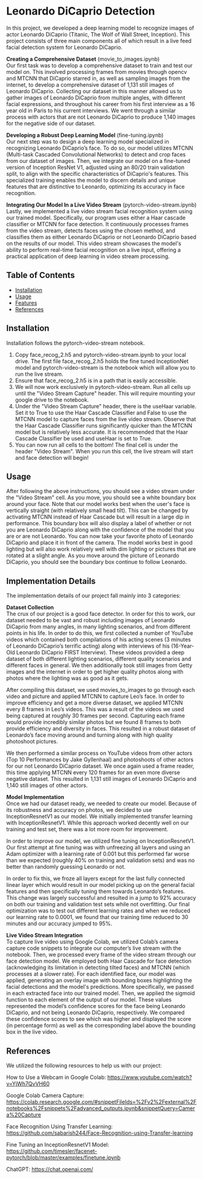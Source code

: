 # Leonardo DiCaprio Detection

In this project, we developed a deep learning model to recognize images of actor Leonardo DiCaprio (Titanic, The Wolf of Wall Street, Inception). This project consists of three main components all of which result in a live feed facial detection system for Leonardo DiCaprio.

**Creating a Comprehensive Dataset** (movie_to_images.ipynb)  
Our first task was to develop a comprehensive dataset to train and test our model on. This involved processing frames from movies through opencv and MTCNN that DiCaprio starred in, as well as sampling images from the internet, to develop a comprehensive dataset of 1,131 still images of Leonardo DiCaprio. Collecting our dataset in this manner allowed us to gather images of Leonardo DiCaprio from multiple angles, with different facial expressions, and throughout his career from his first interview as a 16 year old in Paris to his current interviews. We went through a similar process with actors that are not Leonardo DiCaprio to produce 1,140 images for the negative side of our dataset.

**Developing a Robust Deep Learning Model** (fine-tuning.ipynb)  
Our next step was to design a deep learning model specialized in recognizing Leonardo DiCaprio’s face. To do so, our model utilizes MTCNN (Multi-task Cascaded Convolutional Networks) to detect and crop faces from our dataset of images. Then, we integrate our model on a fine-tuned version of Inception ResNet V1, adjusted using an 80/20 train validation split, to align with the specific characteristics of DiCaprio's features. This specialized training enables the model to discern details and unique features that are distinctive to Leonardo, optimizing its accuracy in face recognition.

**Integrating Our Model In a Live Video Stream** (pytorch-video-stream.ipynb)  
Lastly, we implemented a live video stream facial recognition system using our trained model. Specifically, our program uses either a Haar cascade classifier or MTCNN for face detection. It continuously processes frames from the video stream, detects faces using the chosen method, and classifies them as either Leonardo DiCaprio or not Leonardo DiCaprio based on the results of our model. This video stream showcases the model's ability to perform real-time facial recognition on a live input, offering a practical application of deep learning in video stream processing.


## Table of Contents

- [Installation](#installation)
- [Usage](#usage)
- [Features](#features)
- [References](#references)

## Installation

Installation follows the pytorch-video-stream notebook.  
1) Copy face_recog_2.h5 and pytorch-video-stream.ipynb to your local drive. The first file face_recog_2.h5 holds the fine tuned InceptionNet model and pytorch-video-stream is the notebook which will allow you to run the live stream.
2) Ensure that face_recog_2.h5 is in a path that is easily accessible.
3) We will now work exclusively in pytorch-video-stream. Run all cells up until the "Video Stream Capture" header. This will require mounting your google drive to the notebook.
4) Under the "Video Stream Capture" header, there is the useHaar variable. Set it to True to use the Haar Cascade Classifier and False to use the MTCNN model to capture faces from the live video stream. Observe that the Haar Cascade Classifier runs significantly quicker than the MTCNN model but is relatively less accurate. It is recommended that the Haar Cascade Classifier be used and useHaar is set to True.
5) You can now run all cells to the bottom! The final cell is under the header "Video Stream". When you run this cell, the live stream will start and face detection will begin!

## Usage

After following the above instructions, you should see a video stream under the "Video Stream" cell. As you move, you should see a white boundary box around your face. Note that our model works best when the user's face is vertically straight (with relatively small head tilt). This can be changed by activating MTCNN instead of Haar Cascade but will result in a large dip in performance. This boundary box will also display a label of whether or not you are Leonardo DiCaprio along with the confidence of the model that you are or are not Leonardo. You can now take your favorite photo of Leonardo DiCaprio and place it in front of the camera. The model works best in good lighting but will also work relatively well with dim lighting or pictures that are rotated at a slight angle. As you move around the picture of Leonardo DiCaprio, you should see the boundary box continue to follow Leonardo. 

## Implementation Details

The implementation details of our project fall mainly into 3 categories:  

**Dataset Collection**  
The crux of our project is a good face detector. In order for this to work, our dataset needed to be vast and robust including images of Leonardo DiCaprio from many angles, in many lighting scenarios, and from different points in his life. In order to do this, we first collected a number of YouTube videos which contained both compilations of his acting scenes (3 minutes of Leonardo DiCaprio’s terrific acting) along with interviews of his (16-Year-Old Leonardo DiCaprio FIRST Interview). These videos provided a deep dataset of both different lighting scenarios, different quality scenarios and different faces in general. We then additionally took still images from Getty images and the internet in order to get higher quality photos along with photos where the lighting was as good as it gets. 

After compiling this dataset, we used movies_to_images to go through each video and picture and applied MTCNN to capture Leo’s face. In order to improve efficiency and get a more diverse dataset, we applied MTCNN every 8 frames in Leo’s videos. This was a result of the videos we used being captured at roughly 30 frames per second. Capturing each frame would provide incredibly similar photos but we found 8 frames to both provide efficiency and diversity in faces. This resulted in a robust dataset of Leonardo’s face moving around and turning along with high quality photoshoot pictures. 

We then performed a similar process on YouTube videos from other actors (Top 10 Performances by Jake Gyllenhaal) and photoshoots of other actors for our not Leonardo DiCaprio dataset. We once again used a frame reader, this time applying MTCNN every 120 frames for an even more diverse negative dataset. This resulted in 1,131 still images of Leonardo DiCaprio and 1,140 still images of other actors.

**Model Implementation**  
Once we had our dataset ready, we needed to create our model. Because of its robustness and accuracy on photos, we decided to use InceptionResnetV1 as our model. We initially implemented transfer learning with InceptionResnetV1. While this approach worked decently well on our training and test set, there was a lot more room for improvement. 

In order to improve our model, we utilized fine tuning on InceptionResnetV1. Our first attempt at fine tuning was with unfreezing all layers and using an Adam optimizer with a learning rate of 0.001 but this performed far worse than we expected (roughly 40% on training and validation sets) and was no better than randomly guessing Leonardo or not. 

In order to fix this, we froze all layers except for the last fully connected linear layer which would result in our model picking up on the general facial features and then specifically tuning them towards Leonardo’s features. This change was largely successful and resulted in a jump to 92% accuracy on both our training and validation test sets while not overfitting. Our final optimization was to test out different learning rates and when we reduced our learning rate to 0.0001, we found that our training time reduced to 30 minutes and our accuracy jumped to 95%.

**Live Video Stream Integration**  
To capture live video using Google Colab, we utilized Colab’s camera capture code snippets to integrate our computer’s live stream with the notebook. Then, we processed every frame of the video stream through our face detection model. We employed both Haar Cascade for face detection (acknowledging its limitation in detecting tilted faces) and MTCNN (which processes at a slower rate). For each identified face, our model was applied, generating an overlay image with bounding boxes highlighting the facial detections and the model's predictions. More specifically, we passed in each extracted face into our trained model. Then, we applied the sigmoid function to each element of the output of our model. These values represented the model’s confidence scores for the face being Leonardo DiCaprio, and not being Leonardo DiCaprio, respectively. We compared these confidence scores to see which was higher and displayed the score (in percentage form) as well as the corresponding label above the bounding box in the live video. 


## References

We utilized the following resources to help us with our project:  

How to Use a Webcam in Google Colab: https://www.youtube.com/watch?v=YjWh7QvVH60  

Google Colab Camera Capture: https://colab.research.google.com/#snippetFileIds=%2Fv2%2Fexternal%2Fnotebooks%2Fsnippets%2Fadvanced_outputs.ipynb&snippetQuery=Camera%20Capture  

Face Recognition Using Transfer Learning: https://github.com/sabarish244/Face-Recognition-using-Transfer-learning  

Fine Tuning an InceptionResnetV1 Model: https://github.com/timesler/facenet-pytorch/blob/master/examples/finetune.ipynb  

ChatGPT: https://chat.openai.com/  
